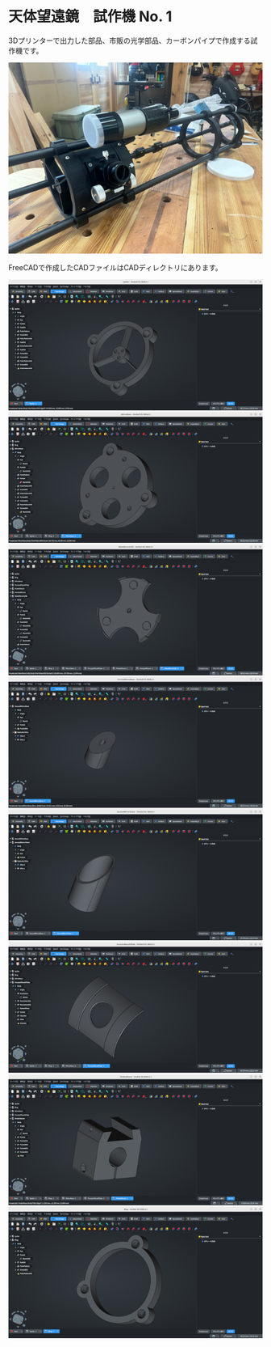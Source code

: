 # 天体望遠鏡　試作機 No. 1


3Dプリンターで出力した部品、市販の光学部品、カーボンパイプで作成する試作機です。

![](./Images/telescope.jpg)

FreeCADで作成したCADファイルはCADディレクトリにあります。

![](./Images/spider.png)
![](./Images/main_mirror_base.png)
![](./Images/main_mirror_cell.png)
![](./Images/second_mirror_cell.png)
![](./Images/second_mirror_outer.png)
![](./Images/focuser_mount.png)
![](./Images/finder_mount.png)
![](./Images/ring.png)
